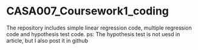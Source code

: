 # CASA007_Coursework1_coding
The repository includes simple linear regression code, multiple regression code and hypothesis test code.
ps: The hypothesis test is not uesd in article, but I also post it in github
